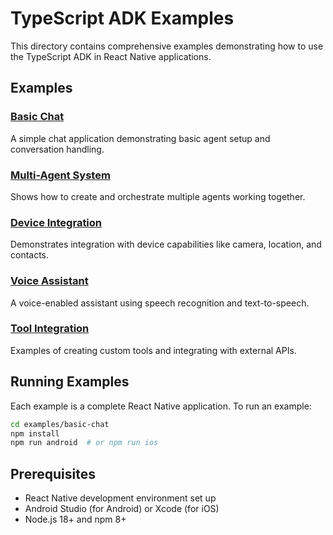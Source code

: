 # TypeScript ADK Examples

This directory contains comprehensive examples demonstrating how to use the TypeScript ADK in React Native applications.

## Examples

### [Basic Chat](./basic-chat/)
A simple chat application demonstrating basic agent setup and conversation handling.

### [Multi-Agent System](./multi-agent/)
Shows how to create and orchestrate multiple agents working together.

### [Device Integration](./device-integration/)
Demonstrates integration with device capabilities like camera, location, and contacts.

### [Voice Assistant](./voice-assistant/)
A voice-enabled assistant using speech recognition and text-to-speech.

### [Tool Integration](./tool-integration/)
Examples of creating custom tools and integrating with external APIs.

## Running Examples

Each example is a complete React Native application. To run an example:

```bash
cd examples/basic-chat
npm install
npm run android  # or npm run ios
```

## Prerequisites

- React Native development environment set up
- Android Studio (for Android) or Xcode (for iOS)
- Node.js 18+ and npm 8+